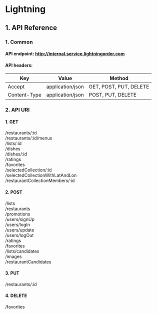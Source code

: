 # Lightning

## 1. API Reference
### 1. Common
#### API endpoint: http://internal.service.lightningorder.com
#### API headers:
| Key           | Value             | Method                  |
| ------------- | ----------------- | ----------------------- |
| Accept        | application/json  | GET, POST, PUT, DELETE  |
| Content-Type  | application/json  | POST, PUT, DELETE       |

### 2. API URI
#### 1. GET
/restaurants/:id  
/restaurants/:id/menus  
/lists/:id  
/dishes  
/dishes/:id  
/ratings  
/favorites  
/selectedCollection/:id  
/selectedCollectionWithLatAndLon  
/restaurantCollectionMembers/:id

#### 2. POST
/lists  
/restaurants  
/promotions  
/users/signUp  
/users/logIn  
/users/update  
/users/logOut  
/ratings  
/favorites  
/lists/candidates  
/images  
/restaurantCandidates

#### 3. PUT
/restaurants/:id

#### 4. DELETE
/favorites
